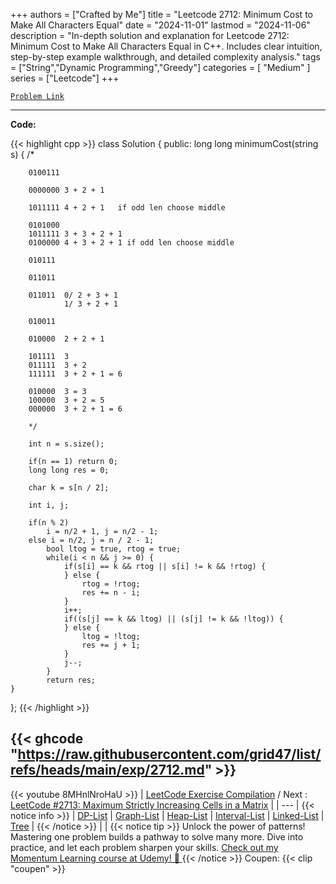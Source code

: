 
+++
authors = ["Crafted by Me"]
title = "Leetcode 2712: Minimum Cost to Make All Characters Equal"
date = "2024-11-01"
lastmod = "2024-11-06"
description = "In-depth solution and explanation for Leetcode 2712: Minimum Cost to Make All Characters Equal in C++. Includes clear intuition, step-by-step example walkthrough, and detailed complexity analysis."
tags = ["String","Dynamic Programming","Greedy"]
categories = [
    "Medium"
]
series = ["Leetcode"]
+++



[`Problem Link`](https://leetcode.com/problems/minimum-cost-to-make-all-characters-equal/description/)

---
**Code:**

{{< highlight cpp >}}
class Solution {
public:
    long long minimumCost(string s) {
        /*
        
        0100111
        
        0000000 3 + 2 + 1        
        
        1011111 4 + 2 + 1   if odd len choose middle
        
        0101000
        1011111 3 + 3 + 2 + 1         
        0100000 4 + 3 + 2 + 1 if odd len choose middle
        
        010111
        
        011011
        
        011011  0/ 2 + 3 + 1
                1/ 3 + 2 + 1
        
        010011
        
        010000  2 + 2 + 1
        
        101111  3
        011111  3 + 2
        111111  3 + 2 + 1 = 6
        
        010000  3 = 3
        100000  3 + 2 = 5
        000000  3 + 2 + 1 = 6
        
        */
        
        int n = s.size();
        
        if(n == 1) return 0;
        long long res = 0;

        char k = s[n / 2];
        
        int i, j;
        
        if(n % 2)
            i = n/2 + 1, j = n/2 - 1;
        else i = n/2, j = n / 2 - 1;
            bool ltog = true, rtog = true;
            while(i < n && j >= 0) {
                if(s[i] == k && rtog || s[i] != k && !rtog) {
                } else {
                    rtog = !rtog;
                    res += n - i;
                }
                i++;
                if((s[j] == k && ltog) || (s[j] != k && !ltog)) {
                } else {
                    ltog = !ltog;
                    res += j + 1;
                }
                j--;                
            }
            return res;
    }
};
{{< /highlight >}}

{{< ghcode "https://raw.githubusercontent.com/grid47/list/refs/heads/main/exp/2712.md" >}}
---
{{< youtube 8MHnlNroHaU >}}
| [LeetCode Exercise Compilation](https://grid47.xyz/leetcode/) / Next : [LeetCode #2713: Maximum Strictly Increasing Cells in a Matrix](https://grid47.xyz/posts/leetcode_2713) |
| --- |
{{< notice info >}}
| [DP-List](https://grid47.xyz/lists/dp/) | [Graph-List](https://grid47.xyz/lists/graph/) | [Heap-List](https://grid47.xyz/lists/heap/) | [Interval-List](https://grid47.xyz/lists/interval/) | [Linked-List](https://grid47.xyz/lists/ll/) | [Tree](https://grid47.xyz/lists/tree/) |
{{< /notice >}}
| |
{{< notice tip >}}
Unlock the power of patterns! Mastering one problem builds a pathway to solve many more. Dive into practice, and let each problem sharpen your skills. [Check out my Momentum Learning course at Udemy! 🚀 ](https://www.udemy.com/course/algorithms-and-data-structures-in-cpp/)
{{< /notice >}}
Coupen: {{< clip "coupen" >}}
